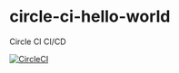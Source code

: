# circle-ci-hello-world
Circle CI CI/CD

[![CircleCI](https://dl.circleci.com/status-badge/img/gh/ezeasorekene/circle-ci-hello-world/tree/circleci-project-setup.svg?style=svg)](https://dl.circleci.com/status-badge/redirect/gh/ezeasorekene/circle-ci-hello-world/tree/circleci-project-setup)

